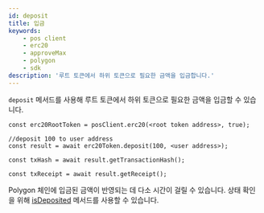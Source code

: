 ```yaml
---
id: deposit
title: 입금
keywords:
    - pos client
    - erc20
    - approveMax
    - polygon
    - sdk
description: '루트 토큰에서 하위 토큰으로 필요한 금액을 입금합니다.'
---
```


`deposit` 메서드를 사용해 루트 토큰에서 하위 토큰으로 필요한 금액을 입금할 수 있습니다.

```
const erc20RootToken = posClient.erc20(<root token address>, true);

//deposit 100 to user address
const result = await erc20Token.deposit(100, <user address>);

const txHash = await result.getTransactionHash();

const txReceipt = await result.getReceipt();

```

Polygon 체인에 입금된 금액이 반영되는 데 다소 시간이 걸릴 수 있습니다. 상태 확인을 위해 [isDeposited](/docs/develop/ethereum-polygon/matic-js/pos/is-deposited) 메서드를 사용할 수 있습니다.
